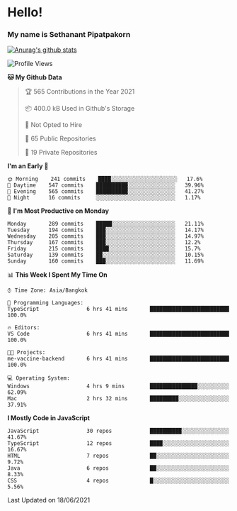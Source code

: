 # Hello!
### My name is Sethanant Pipatpakorn

[![Anurag's github stats](https://github-readme-stats.vercel.app/api?username=thetkpark&count_private=true&show_icons=true&theme=tokyonight)](https://github.com/anuraghazra/github-readme-stats)

<!--START_SECTION:waka-->
![Profile Views](http://img.shields.io/badge/Profile%20Views-16-blue)

**🐱 My Github Data** 

> 🏆 565 Contributions in the Year 2021
 > 
> 📦 400.0 kB Used in Github's Storage 
 > 
> 🚫 Not Opted to Hire
 > 
> 📜 65 Public Repositories 
 > 
> 🔑 19 Private Repositories  
 > 
**I'm an Early 🐤** 

```text
🌞 Morning    241 commits    ████░░░░░░░░░░░░░░░░░░░░░   17.6% 
🌆 Daytime    547 commits    ██████████░░░░░░░░░░░░░░░   39.96% 
🌃 Evening    565 commits    ██████████░░░░░░░░░░░░░░░   41.27% 
🌙 Night      16 commits     ░░░░░░░░░░░░░░░░░░░░░░░░░   1.17%

```
📅 **I'm Most Productive on Monday** 

```text
Monday       289 commits    █████░░░░░░░░░░░░░░░░░░░░   21.11% 
Tuesday      194 commits    ███░░░░░░░░░░░░░░░░░░░░░░   14.17% 
Wednesday    205 commits    ███░░░░░░░░░░░░░░░░░░░░░░   14.97% 
Thursday     167 commits    ███░░░░░░░░░░░░░░░░░░░░░░   12.2% 
Friday       215 commits    ████░░░░░░░░░░░░░░░░░░░░░   15.7% 
Saturday     139 commits    ██░░░░░░░░░░░░░░░░░░░░░░░   10.15% 
Sunday       160 commits    ███░░░░░░░░░░░░░░░░░░░░░░   11.69%

```


📊 **This Week I Spent My Time On** 

```text
⌚︎ Time Zone: Asia/Bangkok

💬 Programming Languages: 
TypeScript               6 hrs 41 mins       █████████████████████████   100.0%

🔥 Editors: 
VS Code                  6 hrs 41 mins       █████████████████████████   100.0%

🐱‍💻 Projects: 
me-vaccine-backend       6 hrs 41 mins       █████████████████████████   100.0%

💻 Operating System: 
Windows                  4 hrs 9 mins        ███████████████░░░░░░░░░░   62.09% 
Mac                      2 hrs 32 mins       █████████░░░░░░░░░░░░░░░░   37.91%

```

**I Mostly Code in JavaScript** 

```text
JavaScript               30 repos            ██████████░░░░░░░░░░░░░░░   41.67% 
TypeScript               12 repos            ████░░░░░░░░░░░░░░░░░░░░░   16.67% 
HTML                     7 repos             ██░░░░░░░░░░░░░░░░░░░░░░░   9.72% 
Java                     6 repos             ██░░░░░░░░░░░░░░░░░░░░░░░   8.33% 
CSS                      4 repos             █░░░░░░░░░░░░░░░░░░░░░░░░   5.56%

```



 Last Updated on 18/06/2021
<!--END_SECTION:waka-->
